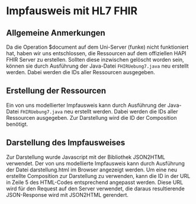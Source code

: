 # Impfausweis mit HL7 FHIR
## Allgemeine Anmerkungen
Da die Operation $document auf dem Uni-Server (funke) nicht funktioniert hat, haben wir uns entschlossen, die Ressourcen auf dem offiziellen HAPI FHIR Server zu erstellen. Sollten diese inzwischen gelöscht worden sein, können sie durch Ausführung der Java-Datei `FHIRUebung7.java` neu erstellt werden. Dabei werden die IDs aller Ressourcen ausgegeben.

## Erstellung der Ressourcen
Ein von uns modellierter Impfausweis kann durch Ausführung der Java-Datei `FHIRUebung7.java` neu erstellt werden. Dabei werden die IDs aller Ressourcen ausgegeben. Zur Darstellung wird die ID der Composition benötigt.

## Darstellung des Impfausweises
Zur Darstellung wurde Javascript mit der Bibliothek JSON2HTML verwendet. Der von uns modellierte Impfausweis kann durch Ausführung der Datei darstellung.html im Browser angezeigt werden. Um eine neu erstellte Composition zur Darstellung zu verwenden, kann die ID in der URL in Zeile 5 des HTML-Codes entsprechend angepasst werden. Diese URL wird für den Request auf den Server verwendet, die daraus resultierende JSON-Response wird mit JSON2HTML gerendert.